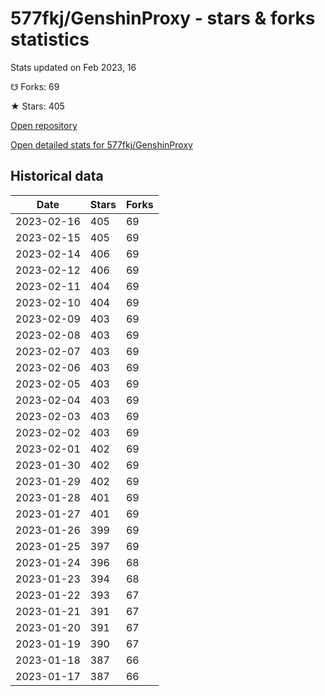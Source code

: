 # 577fkj/GenshinProxy - stars & forks statistics

Stats updated on Feb 2023, 16

☋ Forks: 69

★ Stars: 405

[Open repository](https://github.com/577fkj/GenshinProxy)

[Open detailed stats for 577fkj/GenshinProxy](https://reviewgithub.com/rep/577fkj/GenshinProxy)

## Historical data
| Date | Stars | Forks |
|------|-------|-------|
| 2023-02-16 | 405 | 69 | 
| 2023-02-15 | 405 | 69 | 
| 2023-02-14 | 406 | 69 | 
| 2023-02-12 | 406 | 69 | 
| 2023-02-11 | 404 | 69 | 
| 2023-02-10 | 404 | 69 | 
| 2023-02-09 | 403 | 69 | 
| 2023-02-08 | 403 | 69 | 
| 2023-02-07 | 403 | 69 | 
| 2023-02-06 | 403 | 69 | 
| 2023-02-05 | 403 | 69 | 
| 2023-02-04 | 403 | 69 | 
| 2023-02-03 | 403 | 69 | 
| 2023-02-02 | 403 | 69 | 
| 2023-02-01 | 402 | 69 | 
| 2023-01-30 | 402 | 69 | 
| 2023-01-29 | 402 | 69 | 
| 2023-01-28 | 401 | 69 | 
| 2023-01-27 | 401 | 69 | 
| 2023-01-26 | 399 | 69 | 
| 2023-01-25 | 397 | 69 | 
| 2023-01-24 | 396 | 68 | 
| 2023-01-23 | 394 | 68 | 
| 2023-01-22 | 393 | 67 | 
| 2023-01-21 | 391 | 67 | 
| 2023-01-20 | 391 | 67 | 
| 2023-01-19 | 390 | 67 | 
| 2023-01-18 | 387 | 66 | 
| 2023-01-17 | 387 | 66 | 

